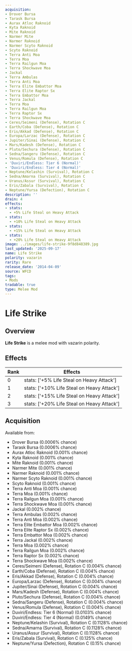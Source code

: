 ```yaml
---
acquisition:
- Drover Bursa
- Tarask Bursa
- Aurax Atloc Raknoid
- Kyta Raknoid
- Mite Raknoid
- Narmer Mite
- Narmer Raknoid
- Narmer Scyto Raknoid
- Scyto Raknoid
- Terra Anti Moa
- Terra Moa
- Terra Railgun Moa
- Terra Shockwave Moa
- Jackal
- Terra Ambulas
- Terra Anti Moa
- Terra Elite Embattor Moa
- Terra Elite Raptor Sx
- Terra Embattor Moa
- Terra Jackal
- Terra Moa
- Terra Railgun Moa
- Terra Raptor Sx
- Terra Shockwave Moa
- Ceres/Seimeni (Defense), Rotation C
- Earth/Coba (Defense), Rotation C
- Eris/Akkad (Defense), Rotation C
- Europa/Larzac (Defense), Rotation C
- Jupiter/Sinai (Defense), Rotation C
- Mars/Kadesh (Defense), Rotation C
- Pluto/Sechura (Defense), Rotation C
- Sedna/Sangeru (Defense), Rotation C
- Venus/Romula (Defense), Rotation C
- 'Duviri/Endless: Tier 6 (Normal)'
- 'Duviri/Endless: Tier 4 (Normal)'
- Neptune/Kelashin (Survival), Rotation C
- Sedna/Amarna (Survival), Rotation C
- Uranus/Assur (Survival), Rotation C
- Eris/Zabala (Survival), Rotation C
- Neptune/Yursa (Defection), Rotation C
description: ''
drain: 4
effects:
- stats:
  - +5% Life Steal on Heavy Attack
- stats:
  - +10% Life Steal on Heavy Attack
- stats:
  - +15% Life Steal on Heavy Attack
- stats:
  - +20% Life Steal on Heavy Attack
image: ../images/life-strike-9f8d848389.jpg
last_updated: '2025-09-17'
name: Life Strike
polarity: vazarin
rarity: Rare
release_date: '2014-04-09'
source: WFCD
tags:
- Mods
tradable: true
type: Melee Mod
---
```


# Life Strike

## Overview

**Life Strike** is a melee mod with vazarin polarity.

## Effects

| Rank | Effects |
|------|----------|
| 0 | stats: ['+5% Life Steal on Heavy Attack'] |
| 1 | stats: ['+10% Life Steal on Heavy Attack'] |
| 2 | stats: ['+15% Life Steal on Heavy Attack'] |
| 3 | stats: ['+20% Life Steal on Heavy Attack'] |

## Acquisition

Available from:
- Drover Bursa (0.0006% chance)
- Tarask Bursa (0.0006% chance)
- Aurax Atloc Raknoid (0.001% chance)
- Kyta Raknoid (0.001% chance)
- Mite Raknoid (0.001% chance)
- Narmer Mite (0.001% chance)
- Narmer Raknoid (0.001% chance)
- Narmer Scyto Raknoid (0.001% chance)
- Scyto Raknoid (0.001% chance)
- Terra Anti Moa (0.001% chance)
- Terra Moa (0.001% chance)
- Terra Railgun Moa (0.001% chance)
- Terra Shockwave Moa (0.001% chance)
- Jackal (0.002% chance)
- Terra Ambulas (0.002% chance)
- Terra Anti Moa (0.002% chance)
- Terra Elite Embattor Moa (0.002% chance)
- Terra Elite Raptor Sx (0.002% chance)
- Terra Embattor Moa (0.002% chance)
- Terra Jackal (0.002% chance)
- Terra Moa (0.002% chance)
- Terra Railgun Moa (0.002% chance)
- Terra Raptor Sx (0.002% chance)
- Terra Shockwave Moa (0.002% chance)
- Ceres/Seimeni (Defense), Rotation C (0.004% chance)
- Earth/Coba (Defense), Rotation C (0.004% chance)
- Eris/Akkad (Defense), Rotation C (0.004% chance)
- Europa/Larzac (Defense), Rotation C (0.004% chance)
- Jupiter/Sinai (Defense), Rotation C (0.004% chance)
- Mars/Kadesh (Defense), Rotation C (0.004% chance)
- Pluto/Sechura (Defense), Rotation C (0.004% chance)
- Sedna/Sangeru (Defense), Rotation C (0.004% chance)
- Venus/Romula (Defense), Rotation C (0.004% chance)
- Duviri/Endless: Tier 6 (Normal) (0.0103% chance)
- Duviri/Endless: Tier 4 (Normal) (0.0149% chance)
- Neptune/Kelashin (Survival), Rotation C (0.1128% chance)
- Sedna/Amarna (Survival), Rotation C (0.1128% chance)
- Uranus/Assur (Survival), Rotation C (0.1128% chance)
- Eris/Zabala (Survival), Rotation C (0.125% chance)
- Neptune/Yursa (Defection), Rotation C (0.15% chance)

